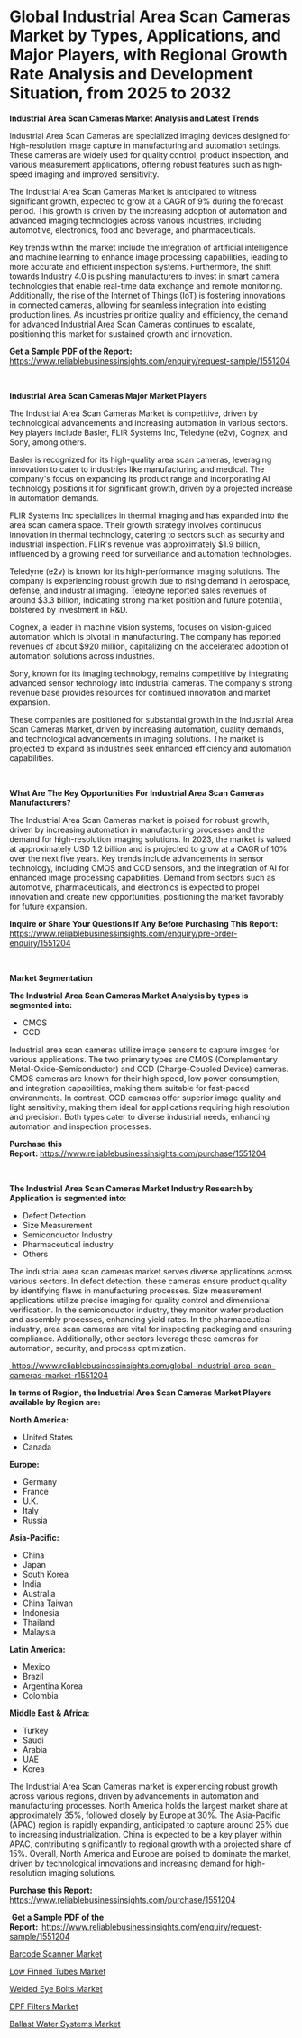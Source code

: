<p><h1>Global Industrial Area Scan Cameras Market by Types, Applications, and Major Players, with Regional Growth Rate Analysis and Development Situation, from 2025 to 2032</h1></p><p><strong>Industrial Area Scan Cameras Market Analysis and Latest Trends</strong></p>
<p><p>Industrial Area Scan Cameras are specialized imaging devices designed for high-resolution image capture in manufacturing and automation settings. These cameras are widely used for quality control, product inspection, and various measurement applications, offering robust features such as high-speed imaging and improved sensitivity. </p><p>The Industrial Area Scan Cameras Market is anticipated to witness significant growth, expected to grow at a CAGR of 9% during the forecast period. This growth is driven by the increasing adoption of automation and advanced imaging technologies across various industries, including automotive, electronics, food and beverage, and pharmaceuticals. </p><p>Key trends within the market include the integration of artificial intelligence and machine learning to enhance image processing capabilities, leading to more accurate and efficient inspection systems. Furthermore, the shift towards Industry 4.0 is pushing manufacturers to invest in smart camera technologies that enable real-time data exchange and remote monitoring. Additionally, the rise of the Internet of Things (IoT) is fostering innovations in connected cameras, allowing for seamless integration into existing production lines. As industries prioritize quality and efficiency, the demand for advanced Industrial Area Scan Cameras continues to escalate, positioning this market for sustained growth and innovation.</p></p>
<p><strong>Get a Sample PDF of the Report:&nbsp;</strong> <a href="https://www.reliablebusinessinsights.com/enquiry/request-sample/1551204?utm_campaign=1837&utm_medium=2&utm_source=Github&utm_content=ia&utm_term=16022025&utm_id=industrial-area-scan-cameras">https://www.reliablebusinessinsights.com/enquiry/request-sample/1551204</a></p>
<p>&nbsp;</p>
<p><strong>Industrial Area Scan Cameras Major Market Players</strong></p>
<p><p>The Industrial Area Scan Cameras Market is competitive, driven by technological advancements and increasing automation in various sectors. Key players include Basler, FLIR Systems Inc, Teledyne (e2v), Cognex, and Sony, among others. </p><p>Basler is recognized for its high-quality area scan cameras, leveraging innovation to cater to industries like manufacturing and medical. The company's focus on expanding its product range and incorporating AI technology positions it for significant growth, driven by a projected increase in automation demands.</p><p>FLIR Systems Inc specializes in thermal imaging and has expanded into the area scan camera space. Their growth strategy involves continuous innovation in thermal technology, catering to sectors such as security and industrial inspection. FLIR's revenue was approximately $1.9 billion, influenced by a growing need for surveillance and automation technologies.</p><p>Teledyne (e2v) is known for its high-performance imaging solutions. The company is experiencing robust growth due to rising demand in aerospace, defense, and industrial imaging. Teledyne reported sales revenues of around $3.3 billion, indicating strong market position and future potential, bolstered by investment in R&D.</p><p>Cognex, a leader in machine vision systems, focuses on vision-guided automation which is pivotal in manufacturing. The company has reported revenues of about $920 million, capitalizing on the accelerated adoption of automation solutions across industries.</p><p>Sony, known for its imaging technology, remains competitive by integrating advanced sensor technology into industrial cameras. The company's strong revenue base provides resources for continued innovation and market expansion.</p><p>These companies are positioned for substantial growth in the Industrial Area Scan Cameras Market, driven by increasing automation, quality demands, and technological advancements in imaging solutions. The market is projected to expand as industries seek enhanced efficiency and automation capabilities.</p></p>
<p>&nbsp;</p>
<p><strong>What Are The Key Opportunities For Industrial Area Scan Cameras Manufacturers?</strong></p>
<p><p>The Industrial Area Scan Cameras market is poised for robust growth, driven by increasing automation in manufacturing processes and the demand for high-resolution imaging solutions. In 2023, the market is valued at approximately USD 1.2 billion and is projected to grow at a CAGR of 10% over the next five years. Key trends include advancements in sensor technology, including CMOS and CCD sensors, and the integration of AI for enhanced image processing capabilities. Demand from sectors such as automotive, pharmaceuticals, and electronics is expected to propel innovation and create new opportunities, positioning the market favorably for future expansion.</p></p>
<p><strong>Inquire or Share Your Questions If Any Before Purchasing This Report:</strong> <a href="https://www.reliablebusinessinsights.com/enquiry/pre-order-enquiry/1551204?utm_campaign=1837&utm_medium=2&utm_source=Github&utm_content=ia&utm_term=16022025&utm_id=industrial-area-scan-cameras">https://www.reliablebusinessinsights.com/enquiry/pre-order-enquiry/1551204</a></p>
<p>&nbsp;</p>
<p><strong>Market Segmentation</strong></p>
<p><strong>The Industrial Area Scan Cameras Market Analysis by types is segmented into:</strong></p>
<p><ul><li>CMOS</li><li>CCD</li></ul></p>
<p><p>Industrial area scan cameras utilize image sensors to capture images for various applications. The two primary types are CMOS (Complementary Metal-Oxide-Semiconductor) and CCD (Charge-Coupled Device) cameras. CMOS cameras are known for their high speed, low power consumption, and integration capabilities, making them suitable for fast-paced environments. In contrast, CCD cameras offer superior image quality and light sensitivity, making them ideal for applications requiring high resolution and precision. Both types cater to diverse industrial needs, enhancing automation and inspection processes.</p></p>
<p><strong>Purchase this Report:&nbsp;</strong><a href="https://www.reliablebusinessinsights.com/purchase/1551204?utm_campaign=1837&utm_medium=2&utm_source=Github&utm_content=ia&utm_term=16022025&utm_id=industrial-area-scan-cameras">https://www.reliablebusinessinsights.com/purchase/1551204</a></p>
<p>&nbsp;</p>
<p><strong>The Industrial Area Scan Cameras Market Industry Research by Application is segmented into:</strong></p>
<p><ul><li>Defect Detection</li><li>Size Measurement</li><li>Semiconductor Industry</li><li>Pharmaceutical industry</li><li>Others</li></ul></p>
<p><p>The industrial area scan cameras market serves diverse applications across various sectors. In defect detection, these cameras ensure product quality by identifying flaws in manufacturing processes. Size measurement applications utilize precise imaging for quality control and dimensional verification. In the semiconductor industry, they monitor wafer production and assembly processes, enhancing yield rates. In the pharmaceutical industry, area scan cameras are vital for inspecting packaging and ensuring compliance. Additionally, other sectors leverage these cameras for automation, security, and process optimization.</p></p>
<p><a href="https://www.reliablebusinessinsights.com/global-industrial-area-scan-cameras-market-r1551204?utm_campaign=1837&utm_medium=2&utm_source=Github&utm_content=ia&utm_term=16022025&utm_id=industrial-area-scan-cameras">&nbsp;https://www.reliablebusinessinsights.com/global-industrial-area-scan-cameras-market-r1551204</a></p>
<p><strong>In terms of Region, the Industrial Area Scan Cameras Market Players available by Region are:</strong></p>
<p>
    <p> <strong> North America: </strong>
        <ul>
            <li>United States</li>
            <li>Canada</li>
        </ul>
        </p> 
    <p> <strong> Europe: </strong>
        <ul>
            <li>Germany</li>
            <li>France</li>
            <li>U.K.</li>
            <li>Italy</li>
            <li>Russia</li>
        </ul>
        </p> 
    <p> <strong> Asia-Pacific: </strong>
        <ul>
            <li>China</li>
            <li>Japan</li>
            <li>South Korea</li>
            <li>India</li>
            <li>Australia</li>
            <li>China Taiwan</li>
            <li>Indonesia</li>
            <li>Thailand</li>
            <li>Malaysia</li>
        </ul>
        </p> 
    <p> <strong> Latin America: </strong>
        <ul>
            <li>Mexico</li>
            <li>Brazil</li>
            <li>Argentina Korea</li>
            <li>Colombia</li>
        </ul>
        </p> 
    <p> <strong> Middle East & Africa: </strong>
        <ul>
            <li>Turkey</li>
            <li>Saudi</li>
            <li>Arabia</li>
            <li>UAE</li>
            <li>Korea</li>
        </ul>
    </p>
    </p>
<p><p>The Industrial Area Scan Cameras market is experiencing robust growth across various regions, driven by advancements in automation and manufacturing processes. North America holds the largest market share at approximately 35%, followed closely by Europe at 30%. The Asia-Pacific (APAC) region is rapidly expanding, anticipated to capture around 25% due to increasing industrialization. China is expected to be a key player within APAC, contributing significantly to regional growth with a projected share of 15%. Overall, North America and Europe are poised to dominate the market, driven by technological innovations and increasing demand for high-resolution imaging solutions.</p></p>
<p><strong>Purchase this Report: </strong><a href="https://www.reliablebusinessinsights.com/purchase/1551204?utm_campaign=1837&utm_medium=2&utm_source=Github&utm_content=ia&utm_term=16022025&utm_id=industrial-area-scan-cameras">https://www.reliablebusinessinsights.com/purchase/1551204</a></p>
<p>&nbsp;<strong>Get a Sample PDF of the Report:&nbsp;&nbsp;</strong><a href="https://www.reliablebusinessinsights.com/enquiry/request-sample/1551204?utm_campaign=1837&utm_medium=2&utm_source=Github&utm_content=ia&utm_term=16022025&utm_id=industrial-area-scan-cameras">https://www.reliablebusinessinsights.com/enquiry/request-sample/1551204</a></p>
<p><strong></strong></p>
<p><p><a href="https://github.com/chkrselia/Market-Research-Report-List-1/blob/main/barcode-scanner-market.md?utm_campaign=1837&utm_medium=2&utm_source=Github&utm_content=ia&utm_term=16022025&utm_id=industrial-area-scan-cameras">Barcode Scanner Market</a></p><p><a href="https://github.com/gyenesephacy/Market-Research-Report-List-1/blob/main/low-finned-tubes-market.md?utm_campaign=1837&utm_medium=2&utm_source=Github&utm_content=ia&utm_term=16022025&utm_id=industrial-area-scan-cameras">Low Finned Tubes Market</a></p><p><a href="https://github.com/kaddahblejc/Market-Research-Report-List-1/blob/main/welded-eye-bolts-market.md?utm_campaign=1837&utm_medium=2&utm_source=Github&utm_content=ia&utm_term=16022025&utm_id=industrial-area-scan-cameras">Welded Eye Bolts Market</a></p><p><a href="https://github.com/tsininazzy/Market-Research-Report-List-1/blob/main/dpf-filters-market.md?utm_campaign=1837&utm_medium=2&utm_source=Github&utm_content=ia&utm_term=16022025&utm_id=industrial-area-scan-cameras">DPF Filters Market</a></p><p><a href="https://github.com/pidlisseas/Market-Research-Report-List-1/blob/main/ballast-water-systems-market.md?utm_campaign=1837&utm_medium=2&utm_source=Github&utm_content=ia&utm_term=16022025&utm_id=industrial-area-scan-cameras">Ballast Water Systems Market</a></p></p>